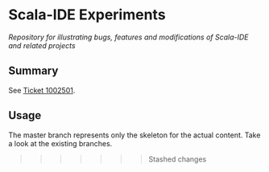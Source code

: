 # Scala-IDE Experiments
*Repository for illustrating bugs, features and modifications of Scala-IDE and related projects*

## Summary
See [Ticket 1002501](https://scala-ide-portfolio.assembla.com/spaces/scala-ide/tickets/1002501).

## Usage
The master branch represents only the skeleton for the actual content. Take a look at the existing branches.
>>>>>>> Stashed changes

